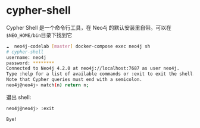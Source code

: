 # cypher-shell

Cypher Shell 是一个命令行工具，在 Neo4j 的默认安装里自带。可以在`$NEO_HOME/bin`目录下找到它

```bash
☁  neo4j-codelab [master] docker-compose exec neo4j sh
# cypher-shell
username: neo4j
password: ********
Connected to Neo4j 4.2.0 at neo4j://localhost:7687 as user neo4j.
Type :help for a list of available commands or :exit to exit the shell.
Note that Cypher queries must end with a semicolon.
neo4j@neo4j> match(n) return n;
```

退出 shell:

```bash
neo4j@neo4j> :exit

Bye!
```

